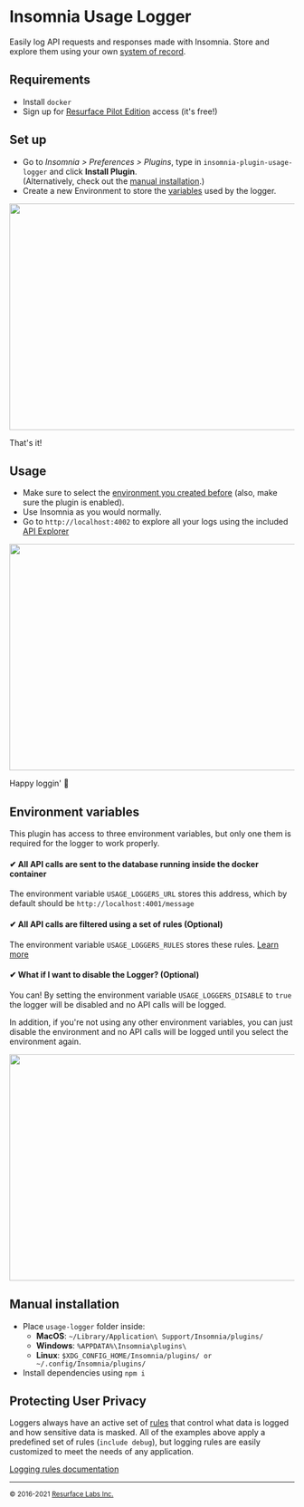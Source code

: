 # Insomnia Usage Logger

Easily log API requests and responses made with Insomnia.
Store and explore them using your own <a href="https://resurface.io">system of record</a>.

## Requirements

- Install `docker`
- Sign up for [Resurface Pilot Edition](https://resurface.io/pilot-installation) access (it's free!)

<a name="setup"/>

## Set up

- Go to *Insomnia > Preferences > Plugins*, type in `insomnia-plugin-usage-logger` and click **Install Plugin**. <br/>
(Alternatively, check out the [manual installation](#manual).)
- Create a new Environment to store the [variables](#envvars) used by the logger.

<img src="https://github.com/resurfaceio/insomnia-plugin-usage-logger/blob/master/img/insomnia_env.gif" width="768" height="400" />

That's it!

<a name="envvars"/>

## Usage

- Make sure to select the [environment you created before](#setup) (also, make sure the plugin is enabled).
- Use Insomnia as you would normally.
- Go to `http://localhost:4002` to explore all your logs using the included <a href="https://resurface.io#explore">API Explorer</a>

<img src="https://github.com/resurfaceio/insomnia-plugin-usage-logger/blob/master/img/insomnia_usage.gif" width="768" height="400" />

Happy loggin' 📝

## Environment variables

This plugin has access to three environment variables, but only one them is required for the logger to work properly.

#### ✔ All API calls are sent to the database running inside the docker container
The environment variable `USAGE_LOGGERS_URL` stores this address, which by default should be `http://localhost:4001/message`
#### ✔ All API calls are filtered using a set of rules (Optional)
The environment variable `USAGE_LOGGERS_RULES` stores these rules. [Learn more](#privacy)
#### ✔ What if I want to disable the Logger? (Optional)
You can! By setting the environment variable `USAGE_LOGGERS_DISABLE` to `true` the logger will be disabled and no API calls will be logged.

In addition, if you're not using any other environment variables, you can just disable the environment and no API calls will be logged until you select the environment again.

<img src="https://github.com/resurfaceio/insomnia-plugin-usage-logger/blob/master/img/insomnia_env_disable.gif" width="768" height="400" />

<a name="manual"/>

## Manual installation

- Place `usage-logger` folder inside:
  - **MacOS**: `~/Library/Application\ Support/Insomnia/plugins/`
  - **Windows**: `%APPDATA%\Insomnia\plugins\`
  - **Linux**: `$XDG_CONFIG_HOME/Insomnia/plugins/ or ~/.config/Insomnia/plugins/`
- Install dependencies using `npm i`

<a name="privacy"/>

## Protecting User Privacy

Loggers always have an active set of <a href="https://resurface.io/logging-rules">rules</a> that control what data is logged
and how sensitive data is masked. All of the examples above apply a predefined set of rules (`include debug`),
but logging rules are easily customized to meet the needs of any application.

<a href="https://resurface.io/logging-rules">Logging rules documentation</a>

---
<small>&copy; 2016-2021 <a href="https://resurface.io">Resurface Labs Inc.</a></small>
